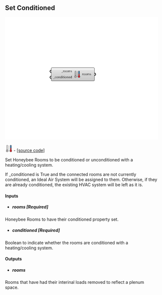 ## Set Conditioned

![](../../images/components/Set_Conditioned.png)

![](../../images/icons/Set_Conditioned.png) - [[source code]](https://github.com/ladybug-tools/honeybee-grasshopper-energy/blob/master/honeybee_grasshopper_energy/src//HB%20Set%20Conditioned.py)


Set Honeybee Rooms to be conditioned or unconditioned with a heating/cooling system. 

If _conditioned is True and the connected rooms are not currently conditioned, an Ideal Air System will be assigned to them. Otherwise, if they are already conditioned, the existing HVAC system will be left as it is. 



#### Inputs
* ##### rooms [Required]
Honeybee Rooms to have their conditioned property set. 
* ##### conditioned [Required]
Boolean to indicate whether the rooms are conditioned with a heating/cooling system. 

#### Outputs
* ##### rooms
Rooms that have had their interinal loads removed to reflect a plenum space. 